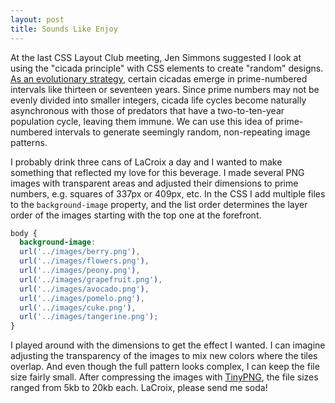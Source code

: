 ```yaml
---
layout: post
title: Sounds Like Enjoy
---
```

At the last CSS Layout Club meeting, Jen Simmons suggested I look at using the "cicada principle" with CSS elements to create "random" designs. [As an evolutionary strategy](http://www.newyorker.com/tech/elements/the-cicadas-love-affair-with-prime-numbers), certain cicadas emerge in prime-numbered intervals like thirteen or seventeen years. Since prime numbers may not be evenly divided into smaller integers, cicada life cycles become naturally asynchronous with those of predators that have a two-to-ten-year population cycle, leaving them immune. We can use this idea of prime-numbered intervals to generate seemingly random, non-repeating image patterns.

I probably drink three cans of LaCroix a day and I wanted to make something that reflected my love for this beverage. I made several PNG images with transparent areas and adjusted their dimensions to prime numbers, e.g. squares of 337px or 409px, etc. In the CSS I add multiple files to the `background-image` property, and the list order determines the layer order of the images starting with the top one at the forefront.
```css
body {
  background-image:
  url('../images/berry.png'),
  url('../images/flowers.png'),
  url('../images/peony.png'),
  url('../images/grapefruit.png'),
  url('../images/avocado.png'),
  url('../images/pomelo.png'),
  url('../images/cuke.png'),
  url('../images/tangerine.png');
}
```
I played around with the dimensions to get the effect I wanted. I can imagine adjusting the transparency of the images to mix new colors where the tiles overlap. And even though the full pattern looks complex, I can keep the file size fairly small. After compressing the images with [TinyPNG](https://tinypng.com/), the file sizes ranged from 5kb to 20kb each. LaCroix, please send me soda!
